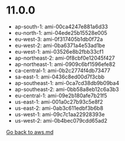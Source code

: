 
 # 11.0.0
- ap-south-1: ami-00ca4247e881a6d33
- eu-north-1: ami-04ede25b15528e005
- eu-west-3: ami-0f317405b1db0f72a
- eu-west-2: ami-0ba6371a4e53ad1be
- eu-west-1: ami-03526e8b2fbb33cf1
- ap-northeast-2: ami-0f8cbf0e12045f427
- ap-northeast-1: ami-0909c6bf1596efe82
- ca-central-1: ami-0b2c2774f4db73477
- sa-east-1: ami-0436c8ed00d7f3cbb
- ap-southeast-1: ami-0ca7cd38db9b09ba4
- ap-southeast-2: ami-0bb58a8eb12c6a3b3
- eu-central-1: ami-09e2b180afe7b21f5
- us-east-1: ami-001a0c27b93c5e8f2
- us-east-2: ami-0ab3c611edbf3b6b8
- us-west-1: ami-09c7c1aa22928393e
- us-west-2: ami-0b4bec079cdd65ad2

[Go back to aws.md](../../aws.md) 
